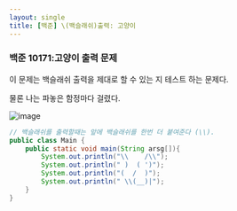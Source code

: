 ```yaml
---
layout: single
title: [백준] \(백슬래쉬)출력: 고양이
---
```


### 백준 10171:고양이 출력 문제

이 문제는 백슬래쉬 출력을 제대로 할 수 있는 지 테스트 하는 문제다.

물론 나는 파놓은 함정마다 걸렸다.

![image](https://user-images.githubusercontent.com/58998646/140906084-d8c0924d-c833-494f-acc7-61d307572f58.png)

```java
// 백슬래쉬를 출력할때는 앞에 백슬래쉬를 한번 더 붙여준다 (\\).
public class Main {
    public static void main(String arsg[]){
        System.out.println("\\    /\\");
        System.out.println(" )  ( ')");
        System.out.println("(  /  )");
        System.out.println(" \\(__)|");
    }
}
```
